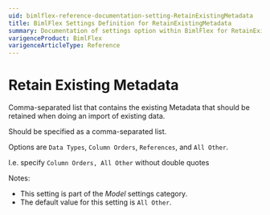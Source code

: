 ```yaml
---
uid: bimlflex-reference-documentation-setting-RetainExistingMetadata
title: BimlFlex Settings Definition for RetainExistingMetadata
summary: Documentation of settings option within BimlFlex for RetainExistingMetadata
varigenceProduct: BimlFlex
varigenceArticleType: Reference
---
```


# Retain Existing Metadata

Comma-separated list that contains the existing Metadata that should be retained when doing an import of existing data.

Should be specified as a comma-separated list.

Options are `Data Types`, `Column Orders`, `References`, and `All Other`.

I.e. specify `Column Orders, All Other` without double quotes

Notes:

* This setting is part of the *Model* settings category.
* The default value for this setting is `All Other`.